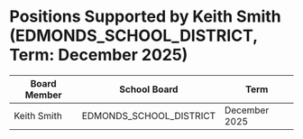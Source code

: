 # Positions Supported by Keith Smith (EDMONDS_SCHOOL_DISTRICT, Term: December 2025)

| Board Member | School Board | Term |
|--------------|--------------|------|
| Keith Smith | EDMONDS_SCHOOL_DISTRICT | December 2025 |

